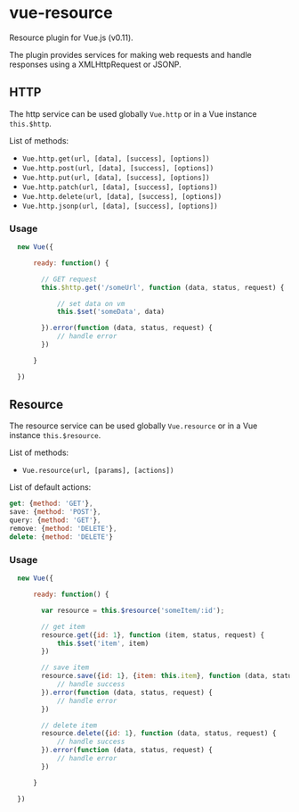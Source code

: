 # vue-resource

Resource plugin for Vue.js (v0.11).

The plugin provides services for making web requests and handle responses using a XMLHttpRequest or JSONP.

## HTTP

The http service can be used globally `Vue.http` or in a Vue instance `this.$http`.

List of methods:

* `Vue.http.get(url, [data], [success], [options])`
* `Vue.http.post(url, [data], [success], [options])`
* `Vue.http.put(url, [data], [success], [options])`
* `Vue.http.patch(url, [data], [success], [options])`
* `Vue.http.delete(url, [data], [success], [options])`
* `Vue.http.jsonp(url, [data], [success], [options])`

### Usage

```javascript
  new Vue({

      ready: function() {

        // GET request
        this.$http.get('/someUrl', function (data, status, request) {

            // set data on vm
            this.$set('someData', data)

        }).error(function (data, status, request) {
            // handle error
        })

      }

  })
```

## Resource

The resource service can be used globally `Vue.resource` or in a Vue instance `this.$resource`.

List of methods:

* `Vue.resource(url, [params], [actions])`

List of default actions:

```javascript
get: {method: 'GET'},
save: {method: 'POST'},
query: {method: 'GET'},
remove: {method: 'DELETE'},
delete: {method: 'DELETE'}
```

### Usage
```javascript
  new Vue({

      ready: function() {

        var resource = this.$resource('someItem/:id');

        // get item
        resource.get({id: 1}, function (item, status, request) {
            this.$set('item', item)
        })

        // save item
        resource.save({id: 1}, {item: this.item}, function (data, status, request) {
            // handle success
        }).error(function (data, status, request) {
            // handle error
        })

        // delete item
        resource.delete({id: 1}, function (data, status, request) {
            // handle success
        }).error(function (data, status, request) {
            // handle error
        })

      }

  })
```
